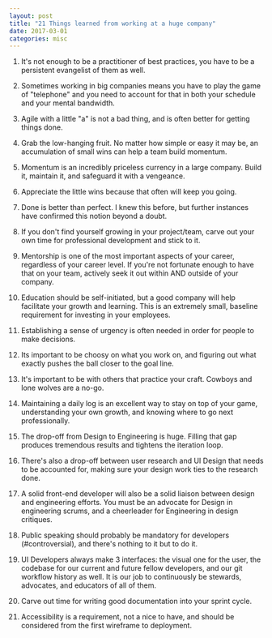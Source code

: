 ```yaml
---
layout: post
title: "21 Things learned from working at a huge company"
date: 2017-03-01
categories: misc
---
```


1. It's not enough to be a practitioner of best practices, you have to be a persistent evangelist of them as well.

2. Sometimes working in big companies means you have to play the game of "telephone" and you need to account for that in both your schedule and your mental bandwidth.

3. Agile with a little "a" is not a bad thing, and is often better for getting things done.

4. Grab the low-hanging fruit. No matter how simple or easy it may be, an accumulation of small wins can help a team build momentum.

5. Momentum is an incredibly priceless currency in a large company. Build it, maintain it, and safeguard it with a vengeance.

6. Appreciate the little wins because that often will keep you going.

7. Done is better than perfect. I knew this before, but further instances have confirmed this notion beyond a doubt.

8. If you don't find yourself growing in your project/team, carve out your own time for professional development and stick to it.

9. Mentorship is one of the most important aspects of your career, regardless of your career level. If you're not fortunate enough to have that on your team, actively seek it out within AND outside of your company.

10. Education should be self-initiated, but a good company will help facilitate your growth and learning. This is an extremely small, baseline requirement for investing in your employees.

11. Establishing a sense of urgency is often needed in order for people to make decisions.

12. Its important to be choosy on what you work on, and figuring out what exactly pushes the ball closer to the goal line.

13. It's important to be with others that practice your craft. Cowboys and lone wolves are a no-go.

14. Maintaining a daily log is an excellent way to stay on top of your game, understanding your own growth, and knowing where to go next professionally.

15. The drop-off from Design to Engineering is huge. Filling that gap produces tremendous results and tightens the iteration loop.

16. There's also a drop-off between user research and UI Design that needs to be accounted for, making sure your design work ties to the research done.

17. A solid front-end developer will also be a solid liaison between design and engineering efforts. You must be an advocate for Design in engineering scrums, and a cheerleader for Engineering in design critiques.

18. Public speaking should probably be mandatory for developers (#controversial), and there's nothing to it but to do it.

19. UI Developers always make 3 interfaces: the visual one for the user, the codebase for our current and future fellow developers, and our git workflow history as well. It is our job to continuously be stewards, advocates, and educators of all of them.

20. Carve out time for writing good documentation into your sprint cycle.

21. Accessibility is a requirement, not a nice to have, and should be considered from the first wireframe to deployment.
